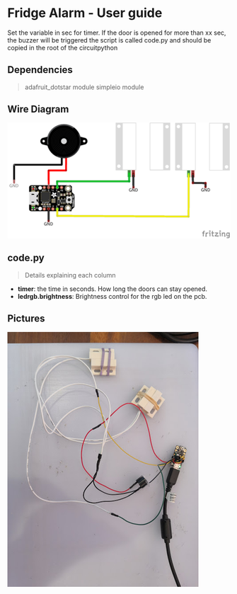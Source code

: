 # Fridge Alarm - User guide
Set the variable in sec for timer. If the door is opened for more than xx sec, the buzzer will be triggered
the script is called code.py and should be copied in the root of the circuitpython

## Dependencies
>adafruit_dotstar module
>simpleio module


## Wire Diagram
![wiring](Fridge_Alarm_Sketch.png)


## code.py
>Details explaining each column
* **timer**: the time in seconds. How long the doors can stay opened.
* **ledrgb.brightness**: Brightness control for the rgb led on the pcb.

## Pictures
![the firdge alarm](picture01.jpg)